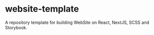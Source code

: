 # website-template
A repository template for building WebSite on React, NextJS, SCSS and Storybook.

